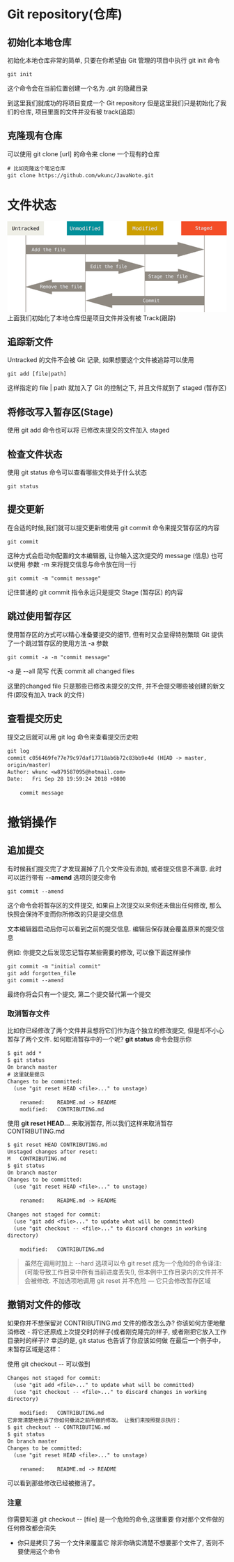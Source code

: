 # Git repository(仓库)
## 初始化本地仓库
初始化本地仓库非常的简单, 只要在你希望由 Git 管理的项目中执行 git init 命令
```
git init
```
这个命令会在当前位置创建一个名为 .git 的隐藏目录

到这里我们就成功的将项目变成一个 Git repository 但是这里我们只是初始化了我们的仓库, 
项目里面的文件并没有被 track(追踪)
## 克隆现有仓库
可以使用 git clone [url] 的命令来 clone 一个现有的仓库
```
# 比如克隆这个笔记仓库
git clone https://github.com/wkunc/JavaNote.git
```

# 文件状态
![](./imgs/lifecycle.png)
上面我们初始化了本地仓库但是项目文件并没有被 Track(跟踪)

## 追踪新文件
Untracked 的文件不会被 Git 记录, 如果想要这个文件被追踪可以使用
```
git add [file|path]
```
这样指定的 file | path 就加入了 Git 的控制之下, 并且文件就到了 staged (暂存区)
## 将修改写入暂存区(Stage)
使用 git add 命令也可以将 已修改未提交的文件加入 staged

## 检查文件状态
使用 git status 命令可以查看哪些文件处于什么状态
```
git status
```
## 提交更新
在合适的时候,我们就可以提交更新啦使用 git commit 命令来提交暂存区的内容
```
git commit
```
这种方式会启动你配置的文本编辑器, 让你输入这次提交的 message (信息)
也可以使用 参数 -m 来将提交信息与命令放在同一行
```
git commit -m "commit message"
```
记住普通的 git commit 指令永远只是提交 Stage (暂存区) 的内容
## 跳过使用暂存区
使用暂存区的方式可以精心准备要提交的细节, 但有时又会显得特别繁琐
Git 提供了一个跳过暂存区的使用方法 -a 参数
```
git commit -a -m "commit message"
```
-a 是 --all 简写 代表 commit all changed files

这里的changed file 只是那些已修改未提交的文件, 并不会提交哪些被创建的新文件(即没有加入 track 的文件)
## 查看提交历史
提交之后就可以用 git log 命令来查看提交历史啦
```
git log
commit c056469fe77e79c97daf17718ab6b72c83bb9e4d (HEAD -> master, origin/master)
Author: wkunc <w879587095@hotmail.com>
Date:   Fri Sep 28 19:59:24 2018 +0800

    commit message
```

# 撤销操作
## 追加提交
有时候我们提交完了才发现漏掉了几个文件没有添加, 或者提交信息不满意.
此时可以运行带有 **--amend** 选项的提交命令
```
git commit --amend
```
这个命令会将暂存区的文件提交, 如果自上次提交以来你还未做出任何修改, 
那么快照会保持不变而你所修改的只是提交信息

文本编辑器启动后你可以看到之前的提交信息. 编辑后保存就会覆盖原来的提交信息

例如: 你提交之后发现忘记暂存某些需要的修改, 可以像下面这样操作
```
git commit -m "initial commit"
git add forgotten_file
git commit --amend
```

最终你将会只有一个提交, 第二个提交替代第一个提交

### 取消暂存文件
比如你已经修改了两个文件并且想将它们作为连个独立的修改提交, 但是却不小心暂存了两个文件.
如何取消暂存中的一个呢? **git status** 命令会提示你
```
$ git add *
$ git status
On branch master
# 这里就是提示
Changes to be committed:
  (use "git reset HEAD <file>..." to unstage)

    renamed:    README.md -> README
    modified:   CONTRIBUTING.md
```
使用 **git reset HEAD<file>...** 来取消暂存, 所以我们这样来取消暂存 CONTRIBUTING.md
```
$ git reset HEAD CONTRIBUTING.md
Unstaged changes after reset:
M	CONTRIBUTING.md
$ git status
On branch master
Changes to be committed:
  (use "git reset HEAD <file>..." to unstage)

    renamed:    README.md -> README

Changes not staged for commit:
  (use "git add <file>..." to update what will be committed)
  (use "git checkout -- <file>..." to discard changes in working directory)

    modified:   CONTRIBUTING.md
```

> 虽然在调用时加上 --hard 选项可以令 git reset 
> 成为一个危险的命令译注: (可能导致工作目录中所有当前进度丢失!), 但本例中工作目录内的文件并不会被修改.
> 不加选项地调用 git reset 并不危险 — 它只会修改暂存区域

## 撤销对文件的修改
如果你并不想保留对 CONTRIBUTING.md 文件的修改怎么办? 
你该如何方便地撤消修改 - 将它还原成上次提交时的样子(或者刚克隆完的样子, 或者刚把它放入工作目录时的样子)?
幸运的是, git status 也告诉了你应该如何做 在最后一个例子中，未暂存区域是这样：

使用 git checkout -- <file> 可以做到
```
Changes not staged for commit:
  (use "git add <file>..." to update what will be committed)
  (use "git checkout -- <file>..." to discard changes in working directory)

    modified:   CONTRIBUTING.md
它非常清楚地告诉了你如何撤消之前所做的修改。 让我们来按照提示执行：
$ git checkout -- CONTRIBUTING.md
$ git status
On branch master
Changes to be committed:
  (use "git reset HEAD <file>..." to unstage)

    renamed:    README.md -> README
```
可以看到那些修改已经被撤消了。

### 注意
你需要知道 git checkout -- [file] 是一个危险的命令,这很重要 你对那个文件做的任何修改都会消失 
- 你只是拷贝了另一个文件来覆盖它 除非你确实清楚不想要那个文件了, 否则不要使用这个命令
